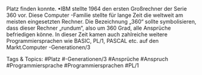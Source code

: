 Platz finden konnte. 
•IBM stellte 1964 den ersten Großrechner der Serie 360 vor. Diese Computer -Familie stellte für lange 
Zeit die weltweit am meisten eingesetzten Rechner. Die Bezeichnung „360“ sollte symbolisieren, dass 
dieser Rechner „rundum“, also um 360 Grad, alle Ansprüche befriedigen könne. In dieser Zeit kamen 
auch zahlreiche weitere Programmiersprachen wie BASIC, PL/1, PASCAL etc. auf den Markt.Computer -Generationen/3

   Tags & Topics:
   #Platz
   #-Generationen/3
   #Ansprüche
   #Anspruch
   #Programmiersprache
   #Programmiersprachen
   #PL/1